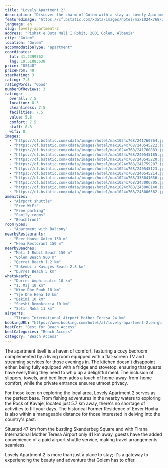 ```yaml
---
title: "Lovely Apartment 2"
description: "Discover the charm of Golem with a stay at Lovely Apartment 2, a prime beachfront retreat located just a stone's throw away from Mali I Robit Beach and within easy reach of Golem Beach."
featuredImage: "https://cf.bstatic.com/xdata/images/hotel/max1024x768/241760764.jpg?k=ac212152f6cff122fd703c11bff3928f5f902a3e96041de93ce983de0b948991&o=&hp=1"
language: en
slug: lovely-apartment-2
address: "Pishat e Buta Mali I Robit, 2001 Golem, Albania"
city: "Golem"
location: "Golem"
accommodationType: "apartment"
coordinates:
  lat: 41.2399762
  lng: 19.51883638
price: "US$48"
priceFrom: 48
starRating: 3
rating: 7.5
ratingWords: "Good"
numberOfReviews: 3
ratings:
  overall: 7.5
  location: 8.3
  cleanliness: 7.5
  facilities: 7.5
  value: 5.8
  comfort: 7.5
  staff: 8.3
  wifi: 0
images:
  - "https://cf.bstatic.com/xdata/images/hotel/max1024x768/241760764.jpg?k=ac212152f6cff122fd703c11bff3928f5f902a3e96041de93ce983de0b948991&o=&hp=1"
  - "https://cf.bstatic.com/xdata/images/hotel/max1024x768/240545222.jpg?k=d01cad7e46886f15f3408ad4894236f3f5de9b708eb0741dabd3ebd7f48c82cc&o=&hp=1"
  - "https://cf.bstatic.com/xdata/images/hotel/max1024x768/241760883.jpg?k=62e444f9a9d94c0fb89de8db2b25831accf39357640e614af21e3c74cb2d6cf7&o=&hp=1"
  - "https://cf.bstatic.com/xdata/images/hotel/max1024x768/240545185.jpg?k=231a528b1e95f8db94f29366ffa925c8680557e7ca2bdeeeae50c4bb069f95e1&o=&hp=1"
  - "https://cf.bstatic.com/xdata/images/hotel/max1024x768/240545220.jpg?k=34a6d0f7e6ce848df638790944f1689f0ba23e3da56b9e78e602ac538b46c28e&o=&hp=1"
  - "https://cf.bstatic.com/xdata/images/hotel/max1024x768/241759207.jpg?k=82031b2096d1f873ab97ddb4dc29e12f19d201c75bc3a199948b579f037ec616&o=&hp=1"
  - "https://cf.bstatic.com/xdata/images/hotel/max1024x768/240545123.jpg?k=77aea8bea89b034a045fe81bcb8d2ee03fcc135a05cdbab745c666f34ec74d30&o=&hp=1"
  - "https://cf.bstatic.com/xdata/images/hotel/max1024x768/240545214.jpg?k=be88b9e3d04de72f98593445618509c3a74566e55fbde2a3524150b983a1ce6e&o=&hp=1"
  - "https://cf.bstatic.com/xdata/images/hotel/max1024x768/338041656.jpg?k=ce2ee3aa02c49b1e691a30194f57e10cb25406c5f9b461a9d5bb7721fe2d5f51&o=&hp=1"
  - "https://cf.bstatic.com/xdata/images/hotel/max1024x768/243006705.jpg?k=f3fcd3d2d936315020bf0498aa9d16d05eea9e12229a98f8bc353a78f1e66192&o=&hp=1"
  - "https://cf.bstatic.com/xdata/images/hotel/max1024x768/243008140.jpg?k=c120568968d41b3fed60069e7ea1898cf6335dbd8906ccdf3f7ea6df88d62cdf&o=&hp=1"
  - "https://cf.bstatic.com/xdata/images/hotel/max1024x768/243006562.jpg?k=b2238d0340e232e0b61cea957e0bd046059cd50e41ba283c16cc2b3b3e3a3e6f&o=&hp=1"
amenities:
  - "Airport shuttle"
  - "Free WiFi"
  - "Free parking"
  - "Family rooms"
  - "Beachfront"
roomTypes:
  - "Apartment with Balcony"
nearbyRestaurants:
  - "Beer House Golem 150 m"
  - "Hena Restorant 150 m"
nearbyBeaches:
  - "Mali I Robit Beach 150 m"
  - "Golem Beach 900 m"
  - "Qerret Beach 1.2 km"
  - "Shkëmbi i Kavajës Beach 2.8 km"
  - "Durres Beach 5 km"
whatsNearby:
  - "Durres Amphiteatre 10 km"
  - "1. Maj 10 km"
  - "Wine Dhe Pooh 10 km"
  - "Yje Dhe Hena 10 km"
  - "Bekimi 10 km"
  - "Sheshi Demokracia 10 km"
  - "Sotir Noka 11 km"
airports:
  - "Tirana International Airport Mother Teresa 24 km"
bookingURL: "https://www.booking.com/hotel/al/lovely-apartment-2.en-gb.html?aid=8035640"
bestFor: "Best for Beach Access"
bestCategories: "Beach Access"
category: "Beach Access"
---
```


The apartment itself is a haven of comfort, featuring a cozy bedroom complemented by a living room equipped with a flat-screen TV and streaming services for those evenings in. The kitchen doesn't disappoint either, being fully equipped with a fridge and stovetop, ensuring that guests have everything they need to whip up a delightful meal. The inclusion of slippers, towels, and bed linen adds a touch of home-away-from-home comfort, while the private entrance ensures utmost privacy.

For those keen on exploring the local area, Lovely Apartment 2 serves as the perfect base. From fishing adventures in the nearby waters to exploring the Rock of Kavaje, located just 5.7 km away, there's no shortage of activities to fill your days. The historical Former Residence of Enver Hoxha is also within a manageable distance for those interested in delving into the country's past.

Situated 47 km from the bustling Skanderbeg Square and with Tirana International Mother Teresa Airport only 41 km away, guests have the added convenience of a paid airport shuttle service, making travel arrangements seamless.

Lovely Apartment 2 is more than just a place to stay; it's a gateway to experiencing the beauty and adventure that Golem has to offer.